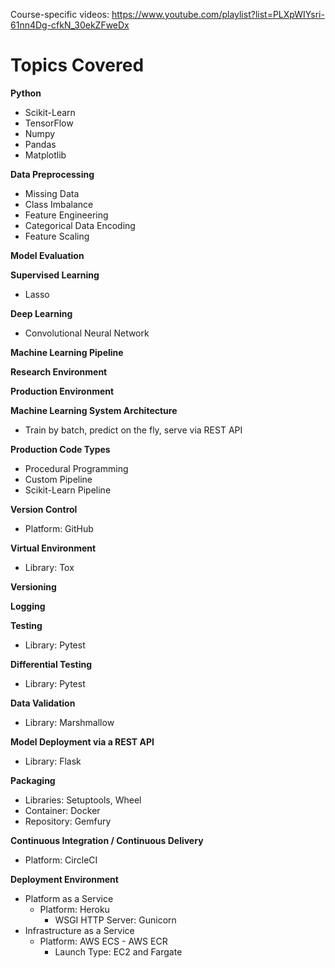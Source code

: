 Course-specific videos: https://www.youtube.com/playlist?list=PLXpWIYsri-61nn4Dg-cfkN_30ekZFweDx

# Topics Covered

**Python**
* Scikit-Learn
* TensorFlow
* Numpy
* Pandas
* Matplotlib

**Data Preprocessing**
* Missing Data
* Class Imbalance
* Feature Engineering
* Categorical Data Encoding
* Feature Scaling

**Model Evaluation**

**Supervised Learning**
* Lasso

**Deep Learning**
* Convolutional Neural Network

**Machine Learning Pipeline**

**Research Environment**

**Production Environment**

**Machine Learning System Architecture**
* Train by batch, predict on the fly, serve via REST API

**Production Code Types**
* Procedural Programming
* Custom Pipeline
* Scikit-Learn Pipeline

**Version Control**
* Platform: GitHub

**Virtual Environment**
* Library: Tox

**Versioning**

**Logging**

**Testing**
* Library: Pytest

**Differential Testing**
* Library: Pytest

**Data Validation**
* Library: Marshmallow

**Model Deployment via a REST API**
* Library: Flask

**Packaging**
* Libraries: Setuptools, Wheel
* Container: Docker
* Repository: Gemfury

**Continuous Integration / Continuous Delivery**
* Platform: CircleCI

**Deployment Environment**
* Platform as a Service
	* Platform: Heroku
		* WSGI HTTP Server: Gunicorn 
* Infrastructure as a Service
	* Platform: AWS ECS - AWS ECR
		* Launch Type: EC2 and Fargate
